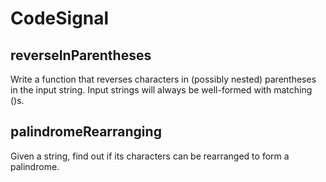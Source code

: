 # CodeSignal

## reverseInParentheses
<p>Write a function that reverses characters in (possibly nested) parentheses in the input string.
Input strings will always be well-formed with matching ()s.</p>

## palindromeRearranging
<p>Given a string, find out if its characters can be rearranged to form a palindrome.</p>
